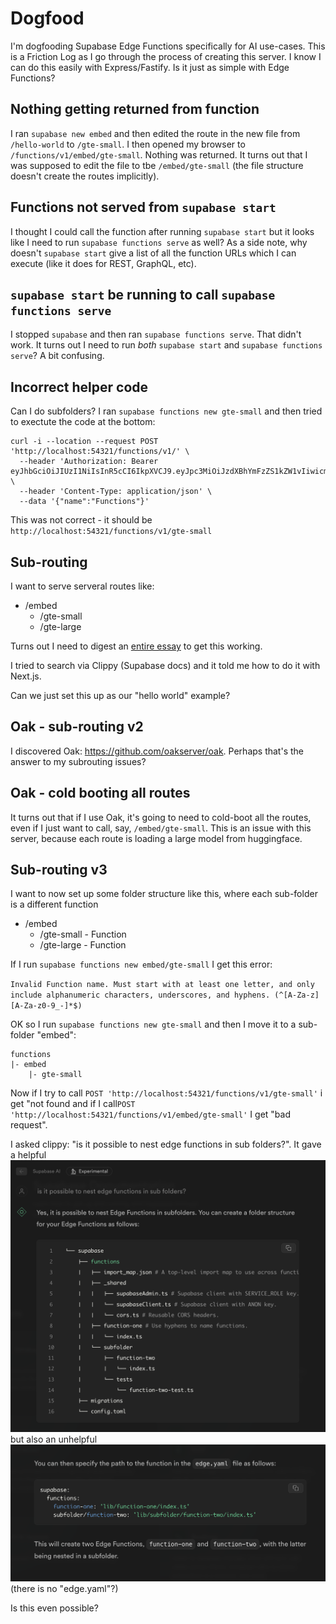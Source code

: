 # Dogfood

I'm dogfooding Supabase Edge Functions specifically for AI use-cases. This is a Friction Log as I go through the process of creating this server. I know I can do this easily with Express/Fastify. Is it just as simple with Edge Functions?

## Nothing getting returned from function

I ran `supabase new embed` and then edited the route in the new file from `/hello-world` to `/gte-small`. I then opened my browser to `/functions/v1/embed/gte-small`. Nothing was returned. It turns out that I was supposed to edit the file to tbe `/embed/gte-small` (the file structure doesn't create the routes implicitly).


## Functions not served from `supabase start`

I thought I could call the function after running `supabase start` but it looks like I need to run `supabase functions serve` as well? As a side note, why doesn't `supabase start` give a list of all the function URLs which I can execute (like it does for REST, GraphQL, etc).


## `supabase start` be running to call `supabase functions serve`

I stopped `supabase` and then ran  `supabase functions serve`. That didn't work. It turns out I need to run _both_  `supabase start` and `supabase functions serve`? A bit confusing.


## Incorrect helper code

Can I do subfolders? I ran `supabase functions new gte-small` and then tried to exectute the code at the bottom:

```
curl -i --location --request POST 'http://localhost:54321/functions/v1/' \
  --header 'Authorization: Bearer eyJhbGciOiJIUzI1NiIsInR5cCI6IkpXVCJ9.eyJpc3MiOiJzdXBhYmFzZS1kZW1vIiwicm9sZSI6ImFub24iLCJleHAiOjE5ODM4MTI5OTZ9.CRXP1A7WOeoJeXxjNni43kdQwgnWNReilDMblYTn_I0' \
  --header 'Content-Type: application/json' \
  --data '{"name":"Functions"}'
```

This was not correct - it should be `http://localhost:54321/functions/v1/gte-small`

## Sub-routing

I want to serve serveral routes like:

- /embed
  - /gte-small
  - /gte-large

Turns out I need to digest an [entire essay](https://stackoverflow.com/questions/73171658/differents-routes-on-an-http-handler-with-deno) to get this working. 

I tried to search via Clippy (Supabase docs) and it told me how to do it with Next.js. 

Can we just set this up as our "hello world" example? 

## Oak - sub-routing v2

I discovered Oak: https://github.com/oakserver/oak. Perhaps that's the answer to my subrouting issues?

## Oak - cold booting all routes

It turns out that if I use Oak, it's going to need to cold-boot all the routes, even if I just want to call, say, `/embed/gte-small`. This is an issue with this server, because each route is loading a large model from huggingface.

## Sub-routing v3

I want to now set up some folder structure like this, where each sub-folder is a different function

- /embed
  - /gte-small - Function
  - /gte-large - Function

If I run `supabase functions new embed/gte-small` I get this error:

`Invalid Function name. Must start with at least one letter, and only include alphanumeric characters, underscores, and hyphens. (^[A-Za-z][A-Za-z0-9_-]*$)`

OK so I run `supabase functions new gte-small` and then I move it to a sub-folder "embed": 

```
functions
|- embed
    |- gte-small
```

Now if I try to call `POST 'http://localhost:54321/functions/v1/gte-small'` i get "not found and if I call`POST 'http://localhost:54321/functions/v1/embed/gte-small'` I get "bad request".


I asked clippy: "is it possible to nest edge functions in sub folders?". It gave a helpful ![answer](/dogfood/assets/clippy1.png) but also an unhelpful ![answer](/dogfood/assets/clippy2.png) (there is no "edge.yaml"?)

Is this even possible?